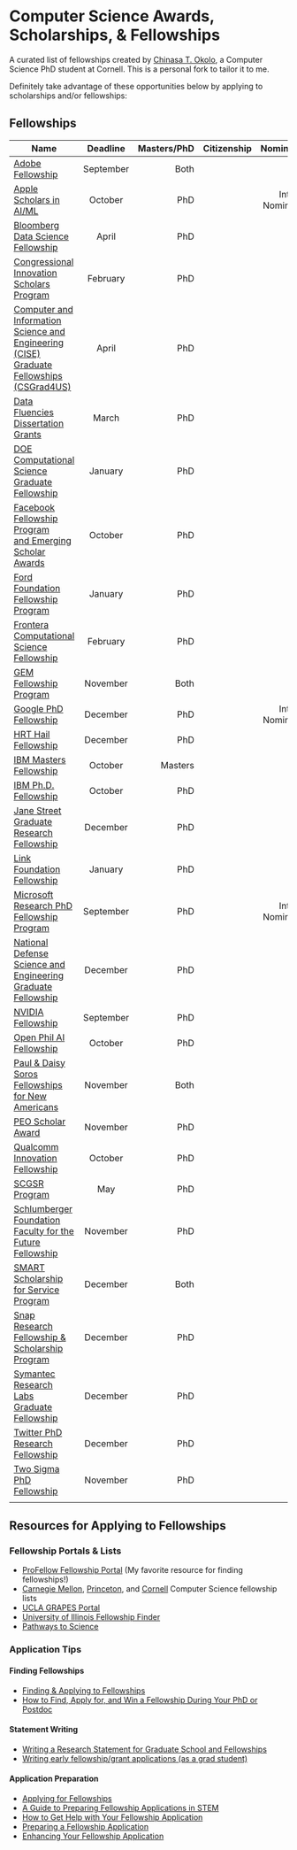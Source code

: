 # Computer Science Awards, Scholarships, & Fellowships
A curated list of fellowships created by [Chinasa T. Okolo](http://www.chinasaokolo.com), a Computer Science PhD student at Cornell. This is a personal fork to tailor it to me.

Definitely take advantage of these opportunities below by applying to scholarships and/or fellowships:

## Fellowships 
| Name          | Deadline      | Masters/PhD  | Citizenship  | Nomination   |
| ------------- |:-------------:| ------------:| ------------:| ------------:|
| [Adobe Fellowship](https://research.adobe.com/fellowship/) | September | Both |  |  |
| [Apple Scholars in AI/ML](https://machinelearning.apple.com/updates/introducing-apple-scholars-aiml) | October | PhD |  | Internal Nomination |
| [Bloomberg Data Science Fellowship](https://www.techatbloomberg.com/bloomberg-data-science-ph-d-fellowship/) | April | PhD |  |  |
| [Congressional Innovation Scholars Program](https://www.techcongress.io/blog/2019/2/7/now-recruiting-2019-congressional-innovation-scholars) | February | PhD |  |  |
| [Computer and Information Science and Engineering (CISE) Graduate Fellowships (CSGrad4US)](https://www.nsf.gov/cise/CSGrad4US/) | April | PhD |  |  |
| [Data Fluencies Dissertation Grants](https://www.ssrc.org/programs/data-fluencies/data-fluencies-dissertation-grants/) | March | PhD |  |  |
| [DOE Computational Science Graduate Fellowship](https://www.krellinst.org/csgf/) | January | PhD |  |  |
| [Facebook Fellowship Program and Emerging Scholar Awards](https://research.fb.com/programs/fellowship/) | October | PhD |  |  |
| [Ford Foundation Fellowship Program](http://sites.nationalacademies.org/pga/fordfellowships/index.htm) | January | PhD |  |  |
| [Frontera Computational Science Fellowship](https://frontera-portal.tacc.utexas.edu/fellowship/) | February | PhD |  |  |
| [GEM Fellowship Program](http://www.gemfellowship.org/) | November | Both |  |  |
| [Google PhD Fellowship](https://ai.google/research/outreach/phd-fellowship/) | December | PhD |  | Internal Nomination |
| [HRT Hail Fellowship](http://www.hudson-trading.com/fellowship/) | December | PhD |  |  |
| [IBM Masters Fellowship](https://www.research.ibm.com/university/awards/masters_fellowship.html) | October | Masters |  |  |
| [IBM Ph.D. Fellowship](https://www.research.ibm.com/university/awards/fellowships.html) | October | PhD |  |  |
| [Jane Street Graduate Research Fellowship](https://www.janestreet.com/apply-graduate-research-fellowship/) | December | PhD |  |  |
| [Link Foundation Fellowship](http://www.linksim.org) | January | PhD |  |  |
| [Microsoft Research PhD Fellowship Program](https://www.microsoft.com/en-us/research/academic-program/phd-fellowship/) | September | PhD |  | Internal Nomination |
| [National Defense Science and Engineering Graduate Fellowship](https://www.ndsegfellowships.org/application) | December | PhD |  |  |
| [NVIDIA Fellowship](https://www.nvidia.com/en-us/research/graduate-fellowships/)| September | PhD |  |  |
| [Open Phil AI Fellowship](https://www.openphilanthropy.org/focus/global-catastrophic-risks/potential-risks-advanced-artificial-intelligence/the-open-phil-ai-fellowship) | October | PhD |  |  |
| [Paul & Daisy Soros Fellowships for New Americans](https://www.pdsoros.org/) | November | Both |  |  |
| [PEO Scholar Award](https://www.peointernational.org/psa-eligibility-requirements) | November | PhD |  |  |
| [Qualcomm Innovation Fellowship](https://www.qualcomm.com/invention/research/university-relations/innovation-fellowship) | October | PhD |  |  |
| [SCGSR Program](http://science.energy.gov/wdts/scgsr/) | May | PhD |  |  |
| [Schlumberger Foundation Faculty for the Future Fellowship](https://www.fftf.slb.com/) | November | PhD |  |  |
| [SMART Scholarship for Service Program](https://smartscholarshipprod.service-now.com/smart) | December | Both |  |  |
| [Snap Research Fellowship & Scholarship Program](https://snapresearchfs.splashthat.com/) | December | PhD |  |  |
| [Symantec Research Labs Graduate Fellowship](https://www.symantec.com/about/careers/graduate-fellowship) | December | PhD |  |  |
| [Twitter PhD Research Fellowship](https://phdfellowship.splashthat.com/) | December | PhD |  |  |
| [Two Sigma PhD Fellowship](https://www.twosigma.com/community/academic-partnerships/graduate-students/phd-fellowships/) | November | PhD |  |  |  |
|               |               |              |               |              |

## Resources for Applying to Fellowships

### Fellowship Portals & Lists
* [ProFellow Fellowship Portal](https://www.profellow.com) (My favorite resource for finding fellowships!)
* [Carnegie Mellon](https://www.cs.cmu.edu/~gradfellowships/), [Princeton](https://www.cs.princeton.edu/grad/current-student-resources), and [Cornell](https://www.cs.cornell.edu/phd/current-students/fellowship-opportunities) Computer Science fellowship lists
* [UCLA GRAPES Portal](https://grad.ucla.edu/funding/)
* [University of Illinois Fellowship Finder](https://apps.grad.illinois.edu/fellowship-finder/)
* [Pathways to Science](https://www.pathwaystoscience.org/grad.aspx)

### Application Tips

#### Finding Fellowships
* [Finding & Applying to Fellowships](https://www.gograd.org/financial-aid/scholarships/fellowships/)
* [How to Find, Apply for, and Win a Fellowship During Your PhD or Postdoc](http://pfforphds.com/fellowship-application/)

#### Statement Writing
* [Writing a Research Statement for Graduate School and Fellowships](https://h2r.cs.brown.edu/writing-a-research-statement-for-graduate-school-and-fellowships/)
* [Writing early fellowship/grant applications (as a grad student)](https://sites.google.com/view/academicwebsite/home/blog)

#### Application Preparation
* [Applying for Fellowships](https://grad.uw.edu/graduate-student-funding/for-students/fellowships/applying-for-fellowships/)
* [A Guide to Preparing Fellowship Applications in STEM](https://grad.illinois.edu/sites/default/files/PDFs/Fellowship-Proposal-Writing-STEM.pdf)
* [How to Get Help with Your Fellowship Application](https://www.profellow.com/tips/how-to-get-help-with-your-fellowship-application/)
* [Preparing a Fellowship Application](https://funding.yale.edu/applying/how-apply)
* [Enhancing Your Fellowship Application](https://pathwaystoscience.org/pdf/EnhancingYourFellowshipApplication.pdf)


